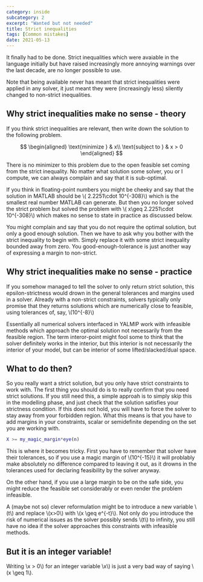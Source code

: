 ```yaml
---
category: inside
subcategory: 2
excerpt: "Wanted but not needed"
title: Strict inequalities
tags: [Common mistakes]
date: 2021-05-13
---
```


It finally had to be done. Strict inequalities which were avaiable in the language initially but have raised increasingly more annoying warnings over the last decade, are no longer possible to use.

Note that being available never has meant that strict inequalities were applied in any solver, it just meant they were (increasingly less) silently changed to non-strict inequalities.

## Why strict inequalities make no sense - theory

If you think strict inequalities are relevant, then write down the solution to the following problem.

$$
\begin{aligned}
\text{minimize } & x\\
\text{subject to } & x > 0
\end{aligned}
$$

There is no minimizer to this problem due to the open feasible set coming from the strict inequality. No matter what solution some solver, you or I compute, we can always complain and say that it is sub-optimal.

If you think in floating-point numbers you might be cheeky and say that the solution in MATLAB should be \\( 2.2251\cdot 10^{-308}\\) which is the smallest real number MATLAB can generate. But then you no longer solved the strict problem but solved the problem with \\( x\geq 2.2251\cdot 10^{-308}\\) which makes no sense to state in practice as discussed below.

You might complain and say that you do not require the optimal solution, but only a good enough solution. Then we have to ask why you bother with the strict inequality to begin with. Simply replace it with some strict inequality bounded away from zero. You good-enough-tolerance is just another way of expressing a margin to non-strict.

## Why strict inequalities make no sense - practice

If you somehow managed to tell the solver to only return strict solution, this epsilon-strictness would drown in the general tolerances and margins used in a solver. Already with a non-strict constraints, solvers typically only promise that they returns solutions which are numerically close to feasible, using tolerances of, say, \\(10^{-8}\\)

Essentially all numerical solvers interfaced in YALMIP work with infeasible methods which approach the optimal solution not necessarily from the feasible region. The term interor-point might fool some to think that the solver definitely works in the interior, but this interior is not necessarily the interior of your model, but can be interior of some lifted/slacked/dual space.

## What to do then?

So you really want a strict solution, but you only have strict constraints to work with. The first thing you should do is to really confirm that you need strict solutions. If you still need this, a simple approah is to simply skip this in the modelling phase, and just check that the solution satisfies your strictness condition. If this does not hold, you will have to force the solver to stay away from your forbidden region. What this means is that you have to add margins in your constraints, scalar or semidefinite depending on the set you are working with.

````matlab
X >= my_magic_margin*eye(n)
````

This is where it becomes tricky. First you have to remember that solver have their tolerances, so if you use a magic margin of \\(10^{-15}\\) it will problably make absolutely no difference compared to leaving it out, as it drowns in the tolerances used for declaring feasibility by the solver anyway.

On the other hand, if you use a large margin to be on the safe side, you might reduce the feasible set considerably or even render the problem infeasible.

A (maybe not so) clever reformulation might be to introduce a new variable \\(t\\) and replace \\(x>0\\) with \\(x \geq e^{-t}\\). Not only do you introduce the risk of numerical issues as the solver possibly sends \\(t\\) to infinity, you still have no idea if the solver approaches this constraints with infeasible methods.

## But it is an integer variable!

Writing \\x > 0\\) for an integer variable \\x\\) is just a very bad way of saying \\(x \geq 1\\).
